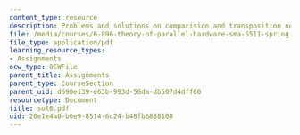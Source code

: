 ```yaml
---
content_type: resource
description: Problems and solutions on comparision and transposition networks.
file: /media/courses/6-896-theory-of-parallel-hardware-sma-5511-spring-2004/20e1e4a0b6e985146c24b48fb6888108_sol6.pdf
file_type: application/pdf
learning_resource_types:
- Assignments
ocw_type: OCWFile
parent_title: Assignments
parent_type: CourseSection
parent_uid: d690e139-e63b-993d-56da-db507d4dff60
resourcetype: Document
title: sol6.pdf
uid: 20e1e4a0-b6e9-8514-6c24-b48fb6888108
---
```

